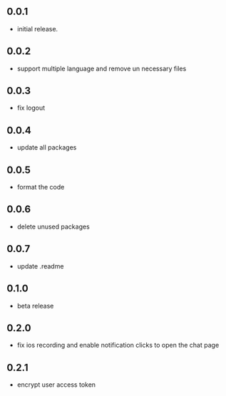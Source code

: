 ## 0.0.1

* initial release.

## 0.0.2

* support multiple language and remove un necessary files

## 0.0.3

* fix logout

## 0.0.4

* update all packages

## 0.0.5

* format the code 

## 0.0.6

* delete unused packages

## 0.0.7

* update .readme

## 0.1.0

* beta release 

## 0.2.0

* fix ios recording and enable notification clicks to open the chat page

## 0.2.1
* encrypt user access token